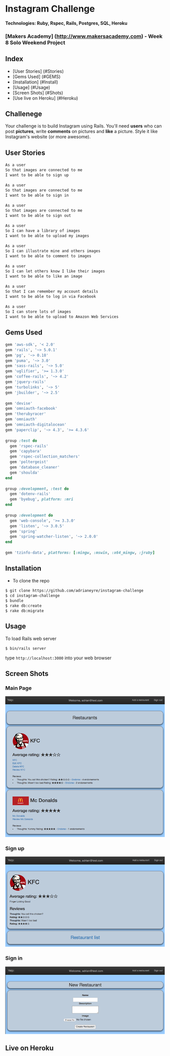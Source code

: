 # Instagram Challenge
#### Technologies: Ruby, Rspec, Rails, Postgres, SQL, Heroku
### [Makers Academy] (http://www.makersacademy.com) - Week 8 Solo Weekend Project

## Index
* [User Stories] (#Stories)
* [Gems Used] (#GEMS)
* [Installation] (#Install)
* [Usage] (#Usage)
* [Screen Shots] (#Shots)
* [Use live on Heroku] (#Heroku)

## Challenege

Your challenge is to build Instagram using Rails. You'll need **users** who can post **pictures**, write **comments** on pictures and **like** a picture. Style it like Instagram's website (or more awesome).

## <a name="Stories">User Stories</a>
```
As a user
So that images are connected to me
I want to be able to sign up

As a user
So that images are connected to me
I want to be able to sign in

As a user
So that images are connected to me
I want to be able to sign out

As a user
So I can have a library of images
I want to be able to upload my images

As a user
So I can illustrate mine and others images
I want to be able to comment to images

As a user
So I can let others know I like their images
I want to be able to like an image

As a user
So that I can remember my account details
I want to be able to log in via Facebook

As a user
So I can store lots of images
I want to be able to upload to Amazon Web Services
```

## <a name="GEMS">Gems Used</a>
```ruby
gem 'aws-sdk', '< 2.0'
gem 'rails', '~> 5.0.1'
gem 'pg', '~> 0.18'
gem 'puma', '~> 3.0'
gem 'sass-rails', '~> 5.0'
gem 'uglifier', '>= 1.3.0'
gem 'coffee-rails', '~> 4.2'
gem 'jquery-rails'
gem 'turbolinks', '~> 5'
gem 'jbuilder', '~> 2.5'

gem 'devise'
gem 'omniauth-facebook'
gem 'therubyracer'
gem 'omniauth'
gem 'omniauth-digitalocean'
gem 'paperclip', '~> 4.3', '>= 4.3.6'

group :test do
  gem 'rspec-rails'
  gem 'capybara'
  gem 'rspec-collection_matchers'
  gem 'poltergeist'
  gem 'database_cleaner'
  gem 'shoulda'
end

group :development, :test do
  gem 'dotenv-rails'
  gem 'byebug', platform: :mri
end

group :development do
  gem 'web-console', '>= 3.3.0'
  gem 'listen', '~> 3.0.5'
  gem 'spring'
  gem 'spring-watcher-listen', '~> 2.0.0'
end

gem 'tzinfo-data', platforms: [:mingw, :mswin, :x64_mingw, :jruby]
```

## <a name="Install">Installation</a>
* To clone the repo
```shell
$ git clone https://github.com/adrianeyre/instagram-challenge
$ cd instagram-challenge
$ bundle
$ rake db:create
$ rake db:migrate
```

## <a name="Usage">Usage</a>
To load Rails web server
```shell
$ bin/rails server
```
type `http://localhost:3000` into your web browser

## <a name="Shots">Screen Shots</a>
### Main Page
[![Screenshot](https://raw.githubusercontent.com/adrianeyre/yelp/master/images/screenshot1.png)](https://raw.githubusercontent.com/adrianeyre/yelp/master/images/screenshot1.png "Screen Shot 1")

### Sign up
[![Screenshot](https://raw.githubusercontent.com/adrianeyre/yelp/master/images/screenshot2.png)](https://raw.githubusercontent.com/adrianeyre/yelp/master/images/screenshot2.png "Screen Shot 2")

### Sign in
[![Screenshot](https://raw.githubusercontent.com/adrianeyre/yelp/master/images/screenshot3.png)](https://raw.githubusercontent.com/adrianeyre/yelp/master/images/screenshot3.png "Screen Shot 3")

## <a name="Heroku">Live on Heroku</a>
